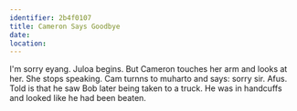 ```yaml
---
identifier: 2b4f0107
title: Cameron Says Goodbye
date:  
location: 
---
```


I'm sorry eyang. Juloa begins. But Cameron touches her arm and looks at
her. She stops speaking. Cam turnns to muharto and says: sorry sir.
Afus. Told is that he saw Bob later being taken to a truck. He was in
handcuffs and looked like he had been beaten.
